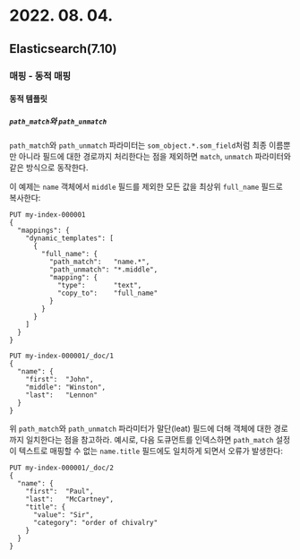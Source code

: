 # 2022. 08. 04.

## Elasticsearch(7.10)

### 매핑 - 동적 매핑

#### 동적 템플릿

##### `path_match`와 `path_unmatch`

`path_match`와 `path_unmatch` 파라미터는 `som_object.*.som_field`처럼 최종 이름뿐만 아니라 필드에 대한 경로까지 처리한다는 점을 제외하면 `match`, `unmatch` 파라미터와 같은 방식으로 동작한다.

이 예제는 `name` 객체에서 `middle` 필드를 제외한 모든 값을 최상위 `full_name` 필드로 복사한다:

```http
PUT my-index-000001
{
  "mappings": {
    "dynamic_templates": [
      {
        "full_name": {
          "path_match":   "name.*",
          "path_unmatch": "*.middle",
          "mapping": {
            "type":       "text",
            "copy_to":    "full_name"
          }
        }
      }
    ]
  }
}

PUT my-index-000001/_doc/1
{
  "name": {
    "first":  "John",
    "middle": "Winston",
    "last":   "Lennon"
  }
}
```

위 `path_match`와 `path_unmatch` 파라미터가 말단(leat) 필드에 더해 객체에 대한 경로까지 일치한다는 점을 참고하라. 예시로, 다음 도큐먼트를 인덱스하면 `path_match` 설정이 텍스트로 매핑할 수 없는 `name.title` 필드에도 일치하게 되면서 오류가 발생한다:

```http
PUT my-index-000001/_doc/2
{
  "name": {
    "first":  "Paul",
    "last":   "McCartney",
    "title": {
      "value": "Sir",
      "category": "order of chivalry"
    }
  }
}
```

